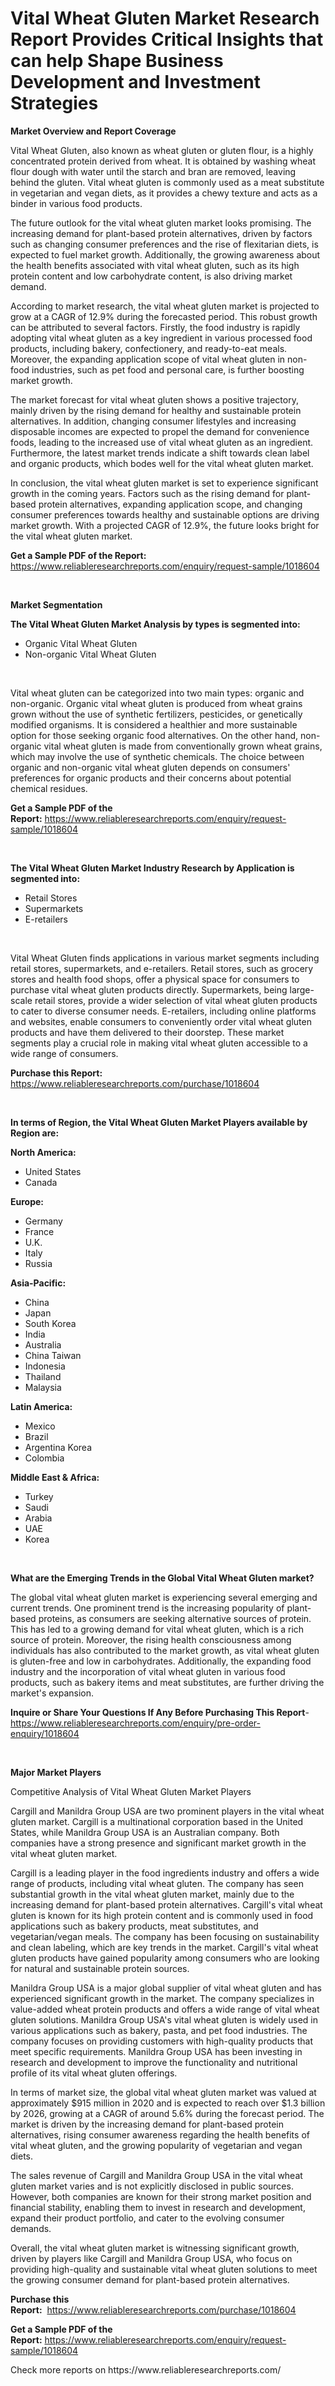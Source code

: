<p><h1>Vital Wheat Gluten Market Research Report Provides Critical Insights that can help Shape Business Development and Investment Strategies</h1></p><p><strong>Market Overview and Report Coverage</strong></p>
<p><p>Vital Wheat Gluten, also known as wheat gluten or gluten flour, is a highly concentrated protein derived from wheat. It is obtained by washing wheat flour dough with water until the starch and bran are removed, leaving behind the gluten. Vital wheat gluten is commonly used as a meat substitute in vegetarian and vegan diets, as it provides a chewy texture and acts as a binder in various food products.</p><p>The future outlook for the vital wheat gluten market looks promising. The increasing demand for plant-based protein alternatives, driven by factors such as changing consumer preferences and the rise of flexitarian diets, is expected to fuel market growth. Additionally, the growing awareness about the health benefits associated with vital wheat gluten, such as its high protein content and low carbohydrate content, is also driving market demand.</p><p>According to market research, the vital wheat gluten market is projected to grow at a CAGR of 12.9% during the forecasted period. This robust growth can be attributed to several factors. Firstly, the food industry is rapidly adopting vital wheat gluten as a key ingredient in various processed food products, including bakery, confectionery, and ready-to-eat meals. Moreover, the expanding application scope of vital wheat gluten in non-food industries, such as pet food and personal care, is further boosting market growth.</p><p>The market forecast for vital wheat gluten shows a positive trajectory, mainly driven by the rising demand for healthy and sustainable protein alternatives. In addition, changing consumer lifestyles and increasing disposable incomes are expected to propel the demand for convenience foods, leading to the increased use of vital wheat gluten as an ingredient. Furthermore, the latest market trends indicate a shift towards clean label and organic products, which bodes well for the vital wheat gluten market.</p><p>In conclusion, the vital wheat gluten market is set to experience significant growth in the coming years. Factors such as the rising demand for plant-based protein alternatives, expanding application scope, and changing consumer preferences towards healthy and sustainable options are driving market growth. With a projected CAGR of 12.9%, the future looks bright for the vital wheat gluten market.</p></p>
<p><strong>Get a Sample PDF of the Report:</strong> <a href="https://www.reliableresearchreports.com/enquiry/request-sample/1018604">https://www.reliableresearchreports.com/enquiry/request-sample/1018604</a></p>
<p>&nbsp;</p>
<p><strong>Market Segmentation</strong></p>
<p><strong>The Vital Wheat Gluten Market Analysis by types is segmented into:</strong></p>
<p><ul><li>Organic Vital Wheat Gluten</li><li>Non-organic Vital Wheat Gluten</li></ul></p>
<p>&nbsp;</p>
<p><p>Vital wheat gluten can be categorized into two main types: organic and non-organic. Organic vital wheat gluten is produced from wheat grains grown without the use of synthetic fertilizers, pesticides, or genetically modified organisms. It is considered a healthier and more sustainable option for those seeking organic food alternatives. On the other hand, non-organic vital wheat gluten is made from conventionally grown wheat grains, which may involve the use of synthetic chemicals. The choice between organic and non-organic vital wheat gluten depends on consumers' preferences for organic products and their concerns about potential chemical residues.</p></p>
<p><strong>Get a Sample PDF of the Report:</strong>&nbsp;<a href="https://www.reliableresearchreports.com/enquiry/request-sample/1018604">https://www.reliableresearchreports.com/enquiry/request-sample/1018604</a></p>
<p>&nbsp;</p>
<p><strong>The Vital Wheat Gluten Market Industry Research by Application is segmented into:</strong></p>
<p><ul><li>Retail Stores</li><li>Supermarkets</li><li>E-retailers</li></ul></p>
<p>&nbsp;</p>
<p><p>Vital Wheat Gluten finds applications in various market segments including retail stores, supermarkets, and e-retailers. Retail stores, such as grocery stores and health food shops, offer a physical space for consumers to purchase vital wheat gluten products directly. Supermarkets, being large-scale retail stores, provide a wider selection of vital wheat gluten products to cater to diverse consumer needs. E-retailers, including online platforms and websites, enable consumers to conveniently order vital wheat gluten products and have them delivered to their doorstep. These market segments play a crucial role in making vital wheat gluten accessible to a wide range of consumers.</p></p>
<p><strong>Purchase this Report:</strong>&nbsp; <a href="https://www.reliableresearchreports.com/purchase/1018604">https://www.reliableresearchreports.com/purchase/1018604</a></p>
<p>&nbsp;</p>
<p><strong>In terms of Region, the Vital Wheat Gluten Market Players available by Region are:</strong></p>
<p>
    <p> <strong> North America: </strong>
        <ul>
            <li>United States</li>
            <li>Canada</li>
        </ul>
        </p> 
    <p> <strong> Europe: </strong>
        <ul>
            <li>Germany</li>
            <li>France</li>
            <li>U.K.</li>
            <li>Italy</li>
            <li>Russia</li>
        </ul>
        </p> 
    <p> <strong> Asia-Pacific: </strong>
        <ul>
            <li>China</li>
            <li>Japan</li>
            <li>South Korea</li>
            <li>India</li>
            <li>Australia</li>
            <li>China Taiwan</li>
            <li>Indonesia</li>
            <li>Thailand</li>
            <li>Malaysia</li>
        </ul>
        </p> 
    <p> <strong> Latin America: </strong>
        <ul>
            <li>Mexico</li>
            <li>Brazil</li>
            <li>Argentina Korea</li>
            <li>Colombia</li>
        </ul>
        </p> 
    <p> <strong> Middle East & Africa: </strong>
        <ul>
            <li>Turkey</li>
            <li>Saudi</li>
            <li>Arabia</li>
            <li>UAE</li>
            <li>Korea</li>
        </ul>
    </p>
    </p>
<p>&nbsp;</p>
<p><strong>What are the Emerging Trends in the Global Vital Wheat Gluten market?</strong></p>
<p><p>The global vital wheat gluten market is experiencing several emerging and current trends. One prominent trend is the increasing popularity of plant-based proteins, as consumers are seeking alternative sources of protein. This has led to a growing demand for vital wheat gluten, which is a rich source of protein. Moreover, the rising health consciousness among individuals has also contributed to the market growth, as vital wheat gluten is gluten-free and low in carbohydrates. Additionally, the expanding food industry and the incorporation of vital wheat gluten in various food products, such as bakery items and meat substitutes, are further driving the market's expansion.</p></p>
<p><strong>Inquire or Share Your Questions If Any Before Purchasing This Report</strong>- <a href="https://www.reliableresearchreports.com/enquiry/pre-order-enquiry/1018604">https://www.reliableresearchreports.com/enquiry/pre-order-enquiry/1018604</a></p>
<p>&nbsp;</p>
<p><strong>Major Market Players</strong></p>
<p><p>Competitive Analysis of Vital Wheat Gluten Market Players</p><p>Cargill and Manildra Group USA are two prominent players in the vital wheat gluten market. Cargill is a multinational corporation based in the United States, while Manildra Group USA is an Australian company. Both companies have a strong presence and significant market growth in the vital wheat gluten market.</p><p>Cargill is a leading player in the food ingredients industry and offers a wide range of products, including vital wheat gluten. The company has seen substantial growth in the vital wheat gluten market, mainly due to the increasing demand for plant-based protein alternatives. Cargill's vital wheat gluten is known for its high protein content and is commonly used in food applications such as bakery products, meat substitutes, and vegetarian/vegan meals. The company has been focusing on sustainability and clean labeling, which are key trends in the market. Cargill's vital wheat gluten products have gained popularity among consumers who are looking for natural and sustainable protein sources.</p><p>Manildra Group USA is a major global supplier of vital wheat gluten and has experienced significant growth in the market. The company specializes in value-added wheat protein products and offers a wide range of vital wheat gluten solutions. Manildra Group USA's vital wheat gluten is widely used in various applications such as bakery, pasta, and pet food industries. The company focuses on providing customers with high-quality products that meet specific requirements. Manildra Group USA has been investing in research and development to improve the functionality and nutritional profile of its vital wheat gluten offerings.</p><p>In terms of market size, the global vital wheat gluten market was valued at approximately $915 million in 2020 and is expected to reach over $1.3 billion by 2026, growing at a CAGR of around 5.6% during the forecast period. The market is driven by the increasing demand for plant-based protein alternatives, rising consumer awareness regarding the health benefits of vital wheat gluten, and the growing popularity of vegetarian and vegan diets.</p><p>The sales revenue of Cargill and Manildra Group USA in the vital wheat gluten market varies and is not explicitly disclosed in public sources. However, both companies are known for their strong market position and financial stability, enabling them to invest in research and development, expand their product portfolio, and cater to the evolving consumer demands.</p><p>Overall, the vital wheat gluten market is witnessing significant growth, driven by players like Cargill and Manildra Group USA, who focus on providing high-quality and sustainable vital wheat gluten solutions to meet the growing consumer demand for plant-based protein alternatives.</p></p>
<p><strong>Purchase this Report:</strong>&nbsp;&nbsp;<a href="https://www.reliableresearchreports.com/purchase/1018604">https://www.reliableresearchreports.com/purchase/1018604</a></p>
<p></p>
<p><strong>Get a Sample PDF of the Report:</strong>&nbsp;<a href="https://www.reliableresearchreports.com/enquiry/request-sample/1018604">https://www.reliableresearchreports.com/enquiry/request-sample/1018604</a></p>
<p>Check more reports on https://www.reliableresearchreports.com/</p>